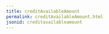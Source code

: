 ```yaml
---
title: creditAvailableAmount
permalink: creditAvailableAmount.html
jsonid: creditavailableamount
---
```

